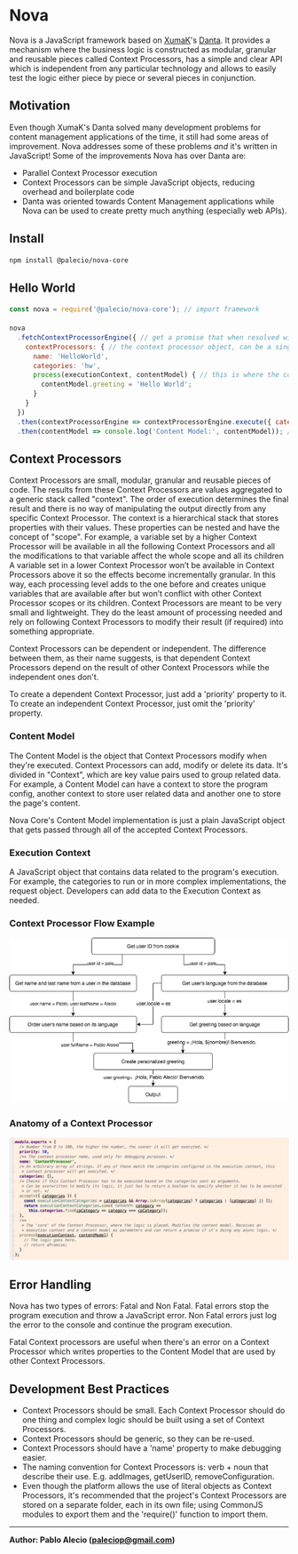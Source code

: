 # Nova

Nova is a JavaScript framework based on [XumaK](https://xumak.com)'s [Danta](https://github.com/DantaFramework). It provides a mechanism where the business logic is constructed as modular, granular and reusable pieces called Context Processors, has a simple and clear API which is independent from any particular technology and allows to easily test the logic either piece by piece or several pieces in conjunction.

## Motivation
Even though XumaK's Danta solved many development problems for content management applications of the time,
it still had some areas of improvement. Nova addresses some of these problems _and_ it's written in JavaScript!
Some of the improvements Nova has over Danta are:

- Parallel Context Processor execution
- Context Processors can be simple JavaScript objects, reducing overhead and boilerplate code
- Danta was oriented towards Content Management applications while Nova can be used to create pretty much anything (especially web APIs).

## Install

```bash
npm install @palecio/nova-core
```

## Hello World

```javascript
const nova = require('@palecio/nova-core'); // import framework

nova
  .fetchContextProcessorEngine({ // get a promise that when resolved will return the context processor engine
    contextProcessors: { // the context processor object, can be a single object or an array of objects
      name: 'HelloWorld',
      categories: 'hw',
      process(executionContext, contentModel) { // this is where the context processor logic goes
        contentModel.greeting = 'Hello World';
      }
    }
  })
  .then(contextProcessorEngine => contextProcessorEngine.execute({ categories: 'hw' }, {})) // the execute() method receives an execution context and an initial content model
  .then(contentModel => console.log('Content Model:', contentModel)); // get the resulting content model
```

## Context Processors

Context Processors are small, modular, granular and reusable pieces of code. The results from these Context Processors are values aggregated to a generic stack called
"context". The order of execution determines the final result and there is no way of manipulating the output directly from any specific Context Processor. The context
is a hierarchical stack that stores properties with their values. These properties can be nested and have the concept of "scope". For example, a variable set by a higher
Context Processor will be available in all the following Context Processors and all the modifications to that variable affect the whole scope and all its children A variable
set in a lower Context Processor won’t be available in Context Processors above it so the effects become incrementally granular.
In this way, each processing level adds to the one before and creates unique variables that are available after but won’t conflict with other Context Processor scopes or its children.
Context Processors are meant to be very small and lightweight. They do the least amount of processing needed and rely on following Context Processors to modify their result (if required) into something appropriate.

Context Processors can be dependent or independent. The difference between them, as their name suggests, is that dependent Context Processors depend 
on the result of other Context Processors while the independent ones don't.

To create a dependent Context Processor, just add a 'priority' property to it. To create an independent Context Processor, 
just omit the 'priority' property. 

### Content Model
The Content Model is the object that Context Processors modify when they're executed. Context Processors can add, modify or delete its data. 
It's divided in "Context", which are key value pairs used to group related data. For example, a Content Model can have a context to store the program 
config, another context to store user related data and another one to store the page's content.

Nova Core's Content Model implementation is just a plain JavaScript object that gets passed through all of the accepted Context Processors.

### Execution Context
A JavaScript object that contains data related to the program's execution. For example, the categories to run or in more complex implementations,
the request object. Developers can add data to the Execution Context as needed.

### Context Processor Flow Example
![Context Processor Diagram](./docs/img/NovaContextProcessorExample.jpg)

### Anatomy of a Context Processor

![Anatomy of a Context Processor](./docs/img/context-processor-anatomy.png)

## Error Handling
Nova has two types of errors: Fatal and Non Fatal. Fatal errors stop the program execution and throw a JavaScript error. Non Fatal errors just 
log the error to the console and continue the program execution.

Fatal Context processors are useful when there's an error on a Context Processor which writes properties to the Content Model that are used by other 
Context Processors.

## Development Best Practices
- Context Processors should be small. Each Context Processor should do one thing and complex logic should be built using a set of Context Processors.
- Context Processors should be generic, so they can be re-used.
- Context Processors should have a 'name' property to make debugging easier.
- The naming convention for Context Processors is: verb + noun that describe their use. E.g. addImages, getUserID, removeConfiguration.
- Even though the platform allows the use of literal objects as Context Processors, it's recommended that the project's Context Processors are stored on a separate folder, each in its own file; using CommonJS 
modules to export them and the 'require()' function to import them.

---
**Author: Pablo Alecio (paleciop@gmail.com)**
